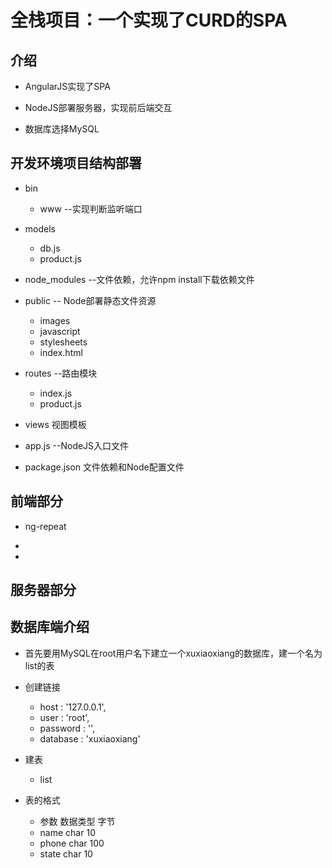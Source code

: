 # 全栈项目：一个实现了CURD的SPA

## 介绍

* AngularJS实现了SPA

* NodeJS部署服务器，实现前后端交互

* 数据库选择MySQL


## 开发环境项目结构部署
 * bin
    + www   --实现判断监听端口

 * models 
    + db.js 
    + product.js 

 * node_modules   --文件依赖，允许npm install下载依赖文件

 * public -- Node部署静态文件资源
    + images
    + javascript
    + stylesheets
    + index.html

  * routes   --路由模块
    + index.js 
    + product.js
  
  * views 视图模板
  
  * app.js  --NodeJS入口文件   
  * package.json 文件依赖和Node配置文件
  

  
## 前端部分

  * ng-repeat

  *
  
  *


## 服务器部分
    
## 数据库端介绍
 * 首先要用MySQL在root用户名下建立一个xuxiaoxiang的数据库，建一个名为list的表
 
 * 创建链接
    + host : '127.0.0.1',
    + user : 'root',
    + password : '',
    + database : 'xuxiaoxiang'
 
 * 建表
    + list

 * 表的格式
    + 参数  数据类型  字节
    + name   char     10
    + phone  char     100
    + state  char     10